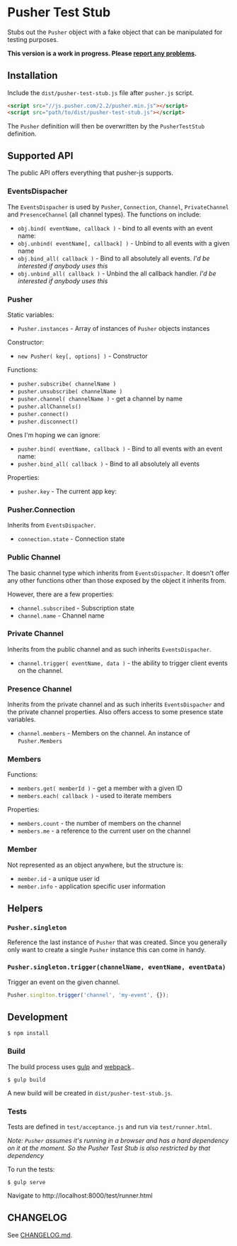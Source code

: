 # Pusher Test Stub

Stubs out the `Pusher` object with a fake object that can be manipulated for
testing purposes.

**This version is a work in progress. Please [report any problems](https://github.com/leggetter/pusher-test-stub/issues).**

## Installation

Include the `dist/pusher-test-stub.js` file after `pusher.js` script.

```html
<script src="//js.pusher.com/2.2/pusher.min.js"></script>
<script src="path/to/dist/pusher-test-stub.js"></script>
```

The `Pusher` definition will then be overwritten by the `PusherTestStub`
definition.

## Supported API

The public API offers everything that pusher-js supports.

### EventsDispacher

The `EventsDispacher` is used by `Pusher`, `Connection`, `Channel`, 
`PrivateChannel` and `PresenceChannel` (all channel types). The functions on
include:

* `obj.bind( eventName, callback )` - bind to all events with an event name: 
* `obj.unbind( eventName[, callback] )` - Unbind to all events with a given name
* `obj.bind_all( callback )` - Bind to all absolutely all events. *I'd be interested if anybody uses this*
* `obj.unbind_all( callback )` - Unbind the all callback handler. *I'd be interested if anybody uses this*

### Pusher

Static variables:

* `Pusher.instances` -  Array of instances of `Pusher` objects instances

Constructor:

* `new Pusher( key[, options] )` - Constructor

Functions:

* `pusher.subscribe( channelName )`
* `pusher.unsubscribe( channelName )`
* `pusher.channel( channelName )` - get a channel by name
* `pusher.allChannels()`
* `pusher.connect()`
* `pusher.disconnect()`

Ones I'm hoping we can ignore:

* `pusher.bind( eventName, callback )` - Bind to all events with an event name: 
* `pusher.bind_all( callback )` - Bind to all absolutely all events

Properties:

* `pusher.key` - The current app key: 

### Pusher.Connection

Inherits from `EventsDispacher`.

* `connection.state` - Connection state

### Public Channel

The basic channel type which inherits from `EventsDispacher`. It doesn't offer any other functions other than those exposed by the object it inherits from.

However, there are a few properties:

* `channel.subscribed` - Subscription state
* `channel.name` - Channel name

### Private Channel

Inherits from the public channel and as such inherits `EventsDispacher`.

* `channel.trigger( eventName, data )` - the ability to trigger client events on the channel.

### Presence Channel

Inherits from the private channel and as such inherits `EventsDispacher` and the private channel properties. Also offers access to some presence state variables.

* `channel.members` - Members on the channel. An instance of `Pusher.Members`

### Members

Functions:

* `members.get( memberId )` - get a member with a given ID
* `members.each( callback )` - used to iterate members

Properties:

* `members.count` - the number of members on the channel
* `members.me` - a reference to the current user on the channel

### Member

Not represented as an object anywhere, but the structure is:

* `member.id` - a unique user id
* `member.info` - application specific user information

## Helpers

### `Pusher.singleton`

Reference the last instance of `Pusher` that was created. Since you generally only
want to create a single `Pusher` instance this can come in handy.

### `Pusher.singleton.trigger(channelName, eventName, eventData)`

Trigger an event on the given channel.

```js
Pusher.singlton.trigger('channel', 'my-event', {});
```

## Development

```
$ npm install
```

### Build

The build process uses [gulp](http://gulpjs.com/) and
[webpack](http://webpack.github.io/)..

```
$ gulp build
```

A new build will be created in `dist/pusher-test-stub.js`.

### Tests

Tests are defined in `test/acceptance.js` and run via `test/runner.html`.

*Note: `Pusher` assumes it's running in a browser and has a hard dependency
on it at the moment. So the Pusher Test Stub is also restricted by that
dependency*

To run the tests:

```
$ gulp serve
```

Navigate to http://localhost:8000/test/runner.html

## CHANGELOG

See [CHANGELOG.md](CHANGELOG.md).
